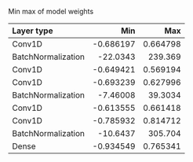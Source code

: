 Min max of model weights

| Layer type         |        Min |        Max |
|:-------------------|-----------:|-----------:|
| Conv1D             |  -0.686197 |   0.664798 |
| BatchNormalization | -22.0343   | 239.369    |
| Conv1D             |  -0.649421 |   0.569194 |
| Conv1D             |  -0.693239 |   0.627996 |
| BatchNormalization |  -7.46008  |  39.3034   |
| Conv1D             |  -0.613555 |   0.661418 |
| Conv1D             |  -0.785932 |   0.814712 |
| BatchNormalization | -10.6437   | 305.704    |
| Dense              |  -0.934549 |   0.765341 |